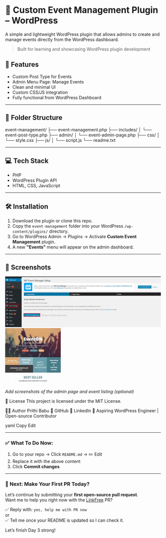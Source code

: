 # 📅 Custom Event Management Plugin – WordPress

A simple and lightweight WordPress plugin that allows admins to create and manage events directly from the WordPress dashboard.

> Built for learning and showcasing WordPress plugin development 
## 🚀 Features
- Custom Post Type for Events
- Admin Menu Page: Manage Events
- Clean and minimal UI
- Custom CSS/JS integration
- Fully functional from WordPress Dashboard

---
## 📁 Folder Structure

event-management/
├── event-management.php
├── includes/
│ └── event-post-type.php
├── admin/
│ └── event-admin-page.php
├── css/
│ └── style.css
├── js/
│ └── script.js
└── readme.txt

---

## 💻 Tech Stack

- PHP
- WordPress Plugin API
- HTML, CSS, JavaScript

---

## 🛠️ Installation

1. Download the plugin or clone this repo.
2. Copy the `event-management` folder into your WordPress `/wp-content/plugins/` directory.
3. Go to WordPress Admin → Plugins → Activate **Custom Event Management** plugin.
4. A new **"Events"** menu will appear on the admin dashboard.

---


## 📸 Screenshots

![Admin Page](screenshots/adminpage.png)
![Create Event](screenshots/Create-event.jpg)

_Add screenshots of the admin page and event listing (optional)_

📃 License
This project is licensed under the MIT License.

🙋‍♀️ Author
Prithi Babu
🔗 GitHub
🔗 LinkedIn
🎯 Aspiring WordPress Engineer | Open-source Contributor

yaml
Copy
Edit

---

### ✅ What To Do Now:

1. Go to your repo → Click `README.md` → ✏️ Edit  
2. Replace it with the above content  
3. Click **Commit changes**

---

### 🔁 Next: Make Your First PR Today?

Let’s continue by submitting your **first open-source pull request**.  
Want me to help you right now with the [LinkFree](https://github.com/EddieHubCommunity/LinkFree) PR?

✅ Reply with: `yes, help me with PR now`  
or  
✅ Tell me once your README is updated so I can check it.

Let’s finish Day 3 strong!
